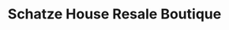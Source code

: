 ---
title: "Schatze House Resale Boutique"
url: /fredericksburg/schatze-house-resale-boutique/
shop: charity
---